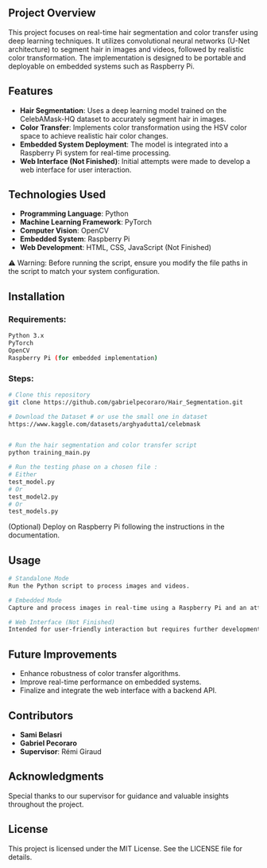
## Project Overview
This project focuses on real-time hair segmentation and color transfer using deep learning techniques. It utilizes convolutional neural networks (U-Net architecture) to segment hair in images and videos, followed by realistic color transformation. The implementation is designed to be portable and deployable on embedded systems such as Raspberry Pi.


## Features
- **Hair Segmentation**: Uses a deep learning model trained on the CelebAMask-HQ dataset to accurately segment hair in images.
- **Color Transfer**: Implements color transformation using the HSV color space to achieve realistic hair color changes.
- **Embedded System Deployment**: The model is integrated into a Raspberry Pi system for real-time processing.
- **Web Interface (Not Finished)**: Initial attempts were made to develop a web interface for user interaction.

## Technologies Used
- **Programming Language**: Python
- **Machine Learning Framework**: PyTorch
- **Computer Vision**: OpenCV
- **Embedded System**: Raspberry Pi
- **Web Development**: HTML, CSS, JavaScript (Not Finished)

⚠ Warning: Before running the script, ensure you modify the file paths in the script to match your system configuration.

## Installation
### Requirements:
```bash
Python 3.x
PyTorch
OpenCV
Raspberry Pi (for embedded implementation)
```

### Steps:
```bash
# Clone this repository
git clone https://github.com/gabrielpecoraro/Hair_Segmentation.git

# Download the Dataset # or use the small one in dataset
https://www.kaggle.com/datasets/arghyadutta1/celebmask


# Run the hair segmentation and color transfer script
python training_main.py

# Run the testing phase on a chosen file :
# Either 
test_model.py
# Or
test_model2.py
# Or
test_models.py
```

(Optional) Deploy on Raspberry Pi following the instructions in the documentation.

## Usage
```bash
# Standalone Mode
Run the Python script to process images and videos.

# Embedded Mode
Capture and process images in real-time using a Raspberry Pi and an attached camera.

# Web Interface (Not Finished)
Intended for user-friendly interaction but requires further development.
```

## Future Improvements
- Enhance robustness of color transfer algorithms.
- Improve real-time performance on embedded systems.
- Finalize and integrate the web interface with a backend API.

## Contributors
- **Sami Belasri**
- **Gabriel Pecoraro**
- **Supervisor**: Rémi Giraud

## Acknowledgments
Special thanks to our supervisor for guidance and valuable insights throughout the project.

## License
This project is licensed under the MIT License. See the LICENSE file for details.

